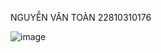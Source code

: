 NGUYỄN VĂN TOÀN 
22810310176

![image](https://github.com/user-attachments/assets/20b4bcf9-811a-436c-8cf4-5a84ce1f6c07)
